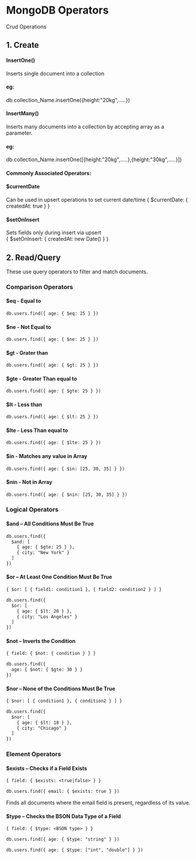 
# MongoDB Operators

Crud Operations

## 1. Create

#### InsertOne()
Inserts single document into a collection

#### eg:

db.collection_Name.insertOne({height:"20kg",.....})

#### InsertMany()
Inserts many documents into a collection by accepting array as a parameter.

#### eg:

db.collection_Name.insertOne([{height:"20kg",.....},{height:"30kg",.....}])

#### Commonly Associated Operators:

#### $currentDate

Can be used in upsert operations to set current date/time
	{ $currentDate: { createdAt: true } }

#### $setOnInsert	

Sets fields only during insert via upsert	
{ $setOnInsert: { createdAt: new Date() } }

## 2. Read/Query
These use query operators to filter and match documents.

### Comparison Operators

#### $eq - Equal to
```diff 
db.users.find({ age: { $eq: 25 } })
```
#### $ne - Not Equal to
```diff 
db.users.find({ age: { $ne: 25 } })
```
#### $gt - Grater than
```diff 
db.users.find({ age: { $gt: 25 } })
```
#### $gte - Greater Than equal to
```diff 
db.users.find({ age: { $gte: 25 } })
```
#### $lt - Less than
```diff 
db.users.find({ age: { $lt: 25 } })
```
#### $lte - Less Than equal to
```diff 
db.users.find({ age: { $lte: 25 } })
```
#### $in - Matches any value in Array
```diff 
db.users.find({ age: { $in: [25, 30, 35] } })
```
#### $nin - Not in Array
```diff 
db.users.find({ age: { $nin: [25, 30, 35] } })
```

### Logical Operators

#### $and – All Conditions Must Be True
```diff 
db.users.find({
  $and: [
    { age: { $gte: 25 } },
    { city: "New York" }
  ]
})
```
#### $or – At Least One Condition Must Be True
```diff 
{ $or: [ { field1: condition1 }, { field2: condition2 } ] }

db.users.find({
  $or: [
    { age: { $lt: 20 } },
    { city: "Los Angeles" }
  ]
})
```
#### $not – Inverts the Condition
```diff 
{ field: { $not: { condition } } }

db.users.find({
  age: { $not: { $gte: 30 } }
})
```
#### $nor – None of the Conditions Must Be True
```diff 
{ $nor: [ { condition1 }, { condition2 } ] }

db.users.find({
  $nor: [
    { age: { $lt: 18 } },
    { city: "Chicago" }
  ]
})
```
### Element Operators

#### $exists – Checks if a Field Exists

```diff 
{ field: { $exists: <true|false> } }

db.users.find({ email: { $exists: true } })
```
Finds all documents where the email field is present, regardless of its value.

#### $type – Checks the BSON Data Type of a Field
```diff 
{ field: { $type: <BSON type> } }

db.users.find({ age: { $type: "string" } })

db.users.find({ age: { $type: ["int", "double"] } })

```
